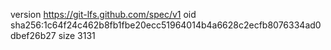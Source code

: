 version https://git-lfs.github.com/spec/v1
oid sha256:1c64f24c462b8fb1fbe20ecc51964014b4a6628c2ecfb8076334ad0dbef26b27
size 3131
